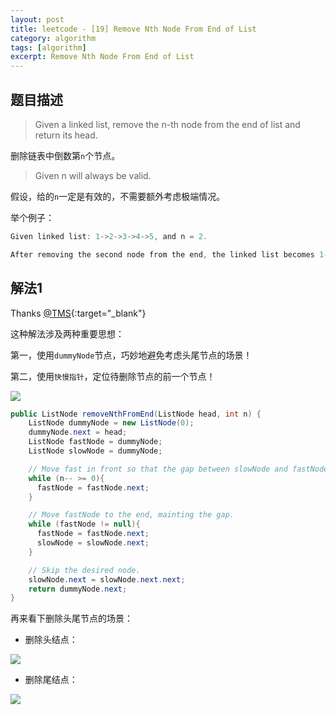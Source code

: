 ```yaml
---
layout: post
title: leetcode - [19] Remove Nth Node From End of List
category: algorithm
tags: [algorithm]
excerpt: Remove Nth Node From End of List
---
```


## 题目描述  

> Given a linked list, remove the n-th node from the end of list and return its head.  

删除链表中倒数第`n`个节点。  

> Given n will always be valid.  

假设，给的`n`一定是有效的，不需要额外考虑极端情况。  


举个例子：  

``` java
Given linked list: 1->2->3->4->5, and n = 2.

After removing the second node from the end, the linked list becomes 1->2->3->5.
```

## 解法1


Thanks [@TMS](https://leetcode.com/problems/remove-nth-node-from-end-of-list/discuss/8804/Simple-Java-solution-in-one-pass){:target="_blank"}  

这种解法涉及两种重要思想：  

第一，使用`dummyNode`节点，巧妙地避免考虑头尾节点的场景！  

第二，使用`快慢指针`，定位待删除节点的前一个节点！  


![](https://yyc-images.oss-cn-beijing.aliyuncs.com/leetcode_19_common.png)  

``` java
public ListNode removeNthFromEnd(ListNode head, int n) {
    ListNode dummyNode = new ListNode(0);
    dummyNode.next = head;
    ListNode fastNode = dummyNode;
    ListNode slowNode = dummyNode;

    // Move fast in front so that the gap between slowNode and fastNode becomes n.
    while (n-- >= 0){
      fastNode = fastNode.next;
    }

    // Move fastNode to the end, mainting the gap.
    while (fastNode != null){
      fastNode = fastNode.next;
      slowNode = slowNode.next;
    }

    // Skip the desired node.
    slowNode.next = slowNode.next.next;
    return dummyNode.next;
}
```

再来看下删除头尾节点的场景：  

- 删除头结点：  

![](https://yyc-images.oss-cn-beijing.aliyuncs.com/leetcode_19_head.png)  


- 删除尾结点：  

![](https://yyc-images.oss-cn-beijing.aliyuncs.com/leetcode_19_tail.png)  